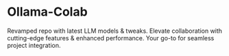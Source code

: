 # Ollama-Colab
Revamped repo with latest LLM models &amp; tweaks. Elevate collaboration with cutting-edge features &amp; enhanced performance. Your go-to for seamless project integration.
